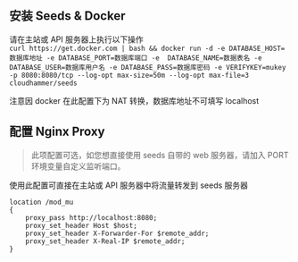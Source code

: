 ## 安装 Seeds & Docker
请在主站或 API 服务器上执行以下操作  
`curl https://get.docker.com | bash && docker run -d -e DATABASE_HOST=数据库地址 -e DATABASE_PORT=数据库端口 -e  DATABASE_NAME=数据表名 -e DATABASE_USER=数据库用户名 -e DATABASE_PASS=数据库密码 -e VERIFYKEY=mukey -p 8080:8080/tcp --log-opt max-size=50m --log-opt max-file=3 cloudhammer/seeds`

注意因 docker 在此配置下为 NAT 转换，数据库地址不可填写 localhost

## 配置 Nginx Proxy
>此项配置可选，如您想直接使用 seeds 自带的 web 服务器，请加入 PORT 环境变量自定义监听端口。  

使用此配置可直接在主站或 API 服务器中将流量转发到 seeds 服务器  

~~~
location /mod_mu  
{  
    proxy_pass http://localhost:8080;  
    proxy_set_header Host $host;  
    proxy_set_header X-Forwarder-For $remote_addr;  
    proxy_set_header X-Real-IP $remote_addr;  
}
~~~